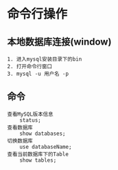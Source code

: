 # 命令行操作
## 本地数据库连接(window)
    1. 进入mysql安装目录下的bin
    2. 打开命令行窗口
    3. mysql -u 用户名 -p
## 命令
    查看MySQL版本信息
        status;
    查看数据库
        show databases;
    切换数据库
        use databaseName;
    查看当前数据库下的Table
        show tables;                   